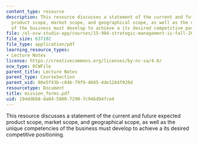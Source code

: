 ```yaml
---
content_type: resource
description: This resource discusses a statement of the current and future expected
  product scope, market scope, and geographical scope, as well as the unique competencies
  of the business must develop to achieve a its desired competitive positioning.
file: /ol-ocw-studio-app/courses/15-904-strategic-management-ii-fall-2005/194dd668da04580072907c946d94fce4_mission_forms.pdf
file_size: 637102
file_type: application/pdf
learning_resource_types:
- Lecture Notes
license: https://creativecommons.org/licenses/by-nc-sa/4.0/
ocw_type: OCWFile
parent_title: Lecture Notes
parent_type: CourseSection
parent_uid: 86e5f43b-c04b-79f9-4605-4de1284f020d
resourcetype: Document
title: mission_forms.pdf
uid: 194dd668-da04-5800-7290-7c946d94fce4
---
```

This resource discusses a statement of the current and future expected product scope, market scope, and geographical scope, as well as the unique competencies of the business must develop to achieve a its desired competitive positioning.